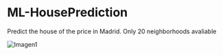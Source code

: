 # ML-HousePrediction
Predict the house of the price in Madrid. Only 20 neighborhoods avaliable



![Imagen1](https://github.com/user-attachments/assets/2d3f7423-0b0f-4615-985b-7363221d6f94)
